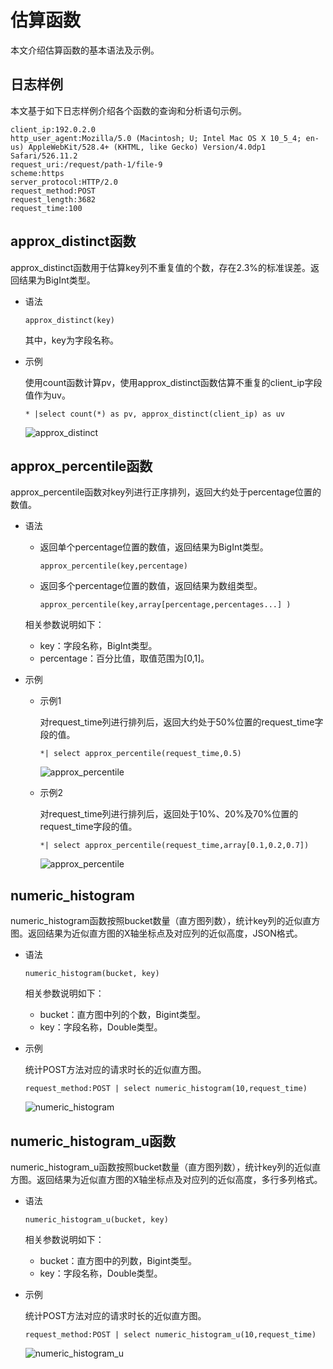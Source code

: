 # 估算函数

本文介绍估算函数的基本语法及示例。

## 日志样例

本文基于如下日志样例介绍各个函数的查询和分析语句示例。

```
client_ip:192.0.2.0
http_user_agent:Mozilla/5.0 (Macintosh; U; Intel Mac OS X 10_5_4; en-us) AppleWebKit/528.4+ (KHTML, like Gecko) Version/4.0dp1 Safari/526.11.2
request_uri:/request/path-1/file-9
scheme:https
server_protocol:HTTP/2.0
request_method:POST
request_length:3682
request_time:100
```

## approx\_distinct函数

approx\_distinct函数用于估算key列不重复值的个数，存在2.3%的标准误差。返回结果为BigInt类型。

-   语法

    ```
    approx_distinct(key)
    ```

    其中，key为字段名称。

-   示例

    使用count函数计算pv，使用approx\_distinct函数估算不重复的client\_ip字段值作为uv。

    ```
    * |select count(*) as pv, approx_distinct(client_ip) as uv
    ```

    ![approx_distinct](https://static-aliyun-doc.oss-accelerate.aliyuncs.com/assets/img/zh-CN/1029231261/p275028.png)


## approx\_percentile函数

approx\_percentile函数对key列进行正序排列，返回大约处于percentage位置的数值。

-   语法

    -   返回单个percentage位置的数值，返回结果为BigInt类型。

        ```
        approx_percentile(key,percentage)
        ```

    -   返回多个percentage位置的数值，返回结果为数组类型。

        ```
        approx_percentile(key,array[percentage,percentages...] )
        ```

    相关参数说明如下：

    -   key：字段名称，BigInt类型。
    -   percentage：百分比值，取值范围为\[0,1\]。
-   示例
    -   示例1

        对request\_time列进行排列后，返回大约处于50%位置的request\_time字段的值。

        ```
        *| select approx_percentile(request_time,0.5)
        ```

        ![approx_percentile](https://static-aliyun-doc.oss-accelerate.aliyuncs.com/assets/img/zh-CN/1029231261/p275047.png)

    -   示例2

        对request\_time列进行排列后，返回处于10%、20%及70%位置的request\_time字段的值。

        ```
        *| select approx_percentile(request_time,array[0.1,0.2,0.7])
        ```

        ![approx_percentile](https://static-aliyun-doc.oss-accelerate.aliyuncs.com/assets/img/zh-CN/1029231261/p275048.png)


## numeric\_histogram

numeric\_histogram函数按照bucket数量（直方图列数），统计key列的近似直方图。返回结果为近似直方图的X轴坐标点及对应列的近似高度，JSON格式。

-   语法

    ```
    numeric_histogram(bucket, key)
    ```

    相关参数说明如下：

    -   bucket：直方图中列的个数，Bigint类型。
    -   key：字段名称，Double类型。
-   示例

    统计POST方法对应的请求时长的近似直方图。

    ```
    request_method:POST | select numeric_histogram(10,request_time)
    ```

    ![numeric_histogram](https://static-aliyun-doc.oss-accelerate.aliyuncs.com/assets/img/zh-CN/1029231261/p275060.png)


## numeric\_histogram\_u函数

numeric\_histogram\_u函数按照bucket数量（直方图列数），统计key列的近似直方图。返回结果为近似直方图的X轴坐标点及对应列的近似高度，多行多列格式。

-   语法

    ```
    numeric_histogram_u(bucket, key)
    ```

    相关参数说明如下：

    -   bucket：直方图中的列数，Bigint类型。
    -   key：字段名称，Double类型。
-   示例

    统计POST方法对应的请求时长的近似直方图。

    ```
    request_method:POST | select numeric_histogram_u(10,request_time)
    ```

    ![numeric_histogram_u](https://static-aliyun-doc.oss-accelerate.aliyuncs.com/assets/img/zh-CN/1029231261/p275059.png)


